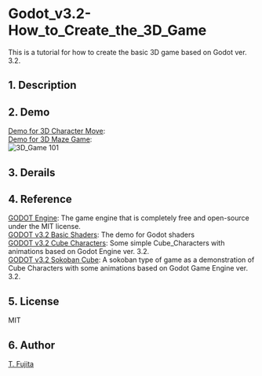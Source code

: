 # Godot_v3.2-How_to_Create_the_3D_Game
This is a tutorial for how to create the basic 3D game based on Godot ver. 3.2.  

## 1. Description


## 2. Demo

[Demo for 3D Character Move](https://github.com/To-Fujita/Godot_v3.2-How_to_Create_the_3D_Game/tree/main/3D_Game-101/3D_Game-101.html):   
[Demo for 3D Maze Game](https://github.com/To-Fujita/Godot_v3.2-How_to_Create_the_3D_Game/tree/main/3D_Game-102/3D_Game-102.html):   
![3D_Game 101](https://github.com/To-Fujita/Images/blob/master/3D_Game-001.gif "Demo for 3D Game 101")  

## 3. Derails


## 4. Reference
[GODOT Engine](https://godotengine.org/): The game engine that is completely free and open-source under the MIT license.  
[GODOT v3.2 Basic Shaders](https://github.com/To-Fujita/Godot_v3.2-Basic_Shaders): The demo for Godot shaders  
[GODOT v3.2 Cube Characters](https://github.com/To-Fujita/Godot_v3.2-Cube_Characters): Some simple Cube_Characters with animations based on Godot Engine ver. 3.2.  
[GODOT v3.2 Sokoban Cube](https://github.com/To-Fujita/Godot_v3.2-Sokoban_Cube): A sokoban type of game as a demonstration of Cube Characters with some animations based on Godot Game Engine ver. 3.2.  

## 5. License
MIT  

## 6. Author
[T. Fujita](https://github.com/To-Fujita)  
